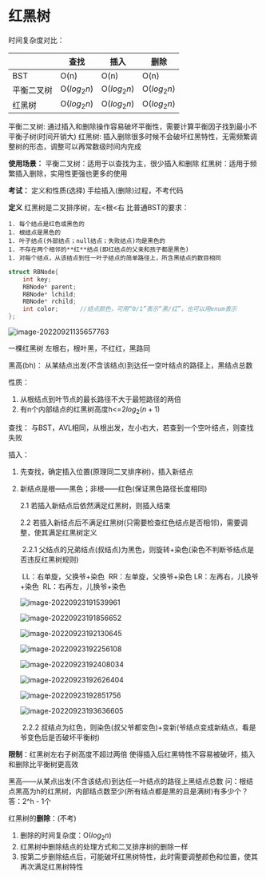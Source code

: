 # 红黑树

时间复杂度对比：

|            | 查找        | 插入        | 删除        |
| ---------- | ----------- | ----------- | ----------- |
| BST        | O(n)        | O(n)        | O(n)        |
| 平衡二叉树 | O($log_2n$) | O($log_2n$) | O($log_2n$) |
| 红黑树     | O($log_2n$) | O($log_2n$) | O($log_2n$) |

平衡二叉树: 通过插入和删除操作容易破坏平衡性，需要计算平衡因子找到最小不平衡子树(时间开销大)
红黑树: 插入删除很多时候不会破坏红黑特性，无需频繁调整树的形态，调整可以再常数级时间内完成

**使用场景：**
平衡二叉树：适用于以查找为主，很少插入和删除
红黑树：适用于频繁插入删除，实用性更强也更多的使用

**考试：**
定义和性质(选择)
手绘插入(删除)过程，不考代码

**定义**
红黑树是二叉排序树，左<根<右
比普通BST的要求：

	1. 每个结点是红色或黑色的
	1. 根结点是黑色的
	1. 叶子结点(外部结点；null结点；失败结点)均是黑色的
	1. 不存在两个相邻的**红**结点(即红结点的父亲和孩子都是黑色)
	1. 对每个结点，从该结点到任一叶子结点的简单路径上，所含黑结点的数目相同

```c++
struct RBNode{
	int key;
	RBNode* parent;
	RBNode* lchild;
	RBNode* rchild;
	int color;		//结点颜色，可用“0/1”表示“黑/红”，也可以用enum表示
};
```

![image-20220921135657763](C:\Users\c1533\AppData\Roaming\Typora\typora-user-images\image-20220921135657763.png)

一棵红黑树
左根右，根叶黑，不红红，黑路同

黑高(bh)：
从某结点出发(不含该结点)到达任一空叶结点的路径上，黑结点总数

性质：

1.   从根结点到叶节点的最长路径不大于最短路径的两倍
2.   有n个内部结点的红黑树高度h<=$2log_2(n+1)$

查找：
与BST，AVL相同，从根出发，左小右大，若查到一个空叶结点，则查找失败

插入：

1.   先查找，确定插入位置(原理同二叉排序树)，插入新结点

2.   新结点是根——黑色；非根——红色(保证黑色路径长度相同)

     2.1 若插入新结点后依然满足红黑树，则插入结束

     2.2 若插入新结点后不满足红黑树(只需要检查红色结点是否相邻)，需要调整，使其满足红黑树定义

     ​	2.2.1 父结点的兄弟结点(叔结点)为黑色，则旋转+染色(染色不判断爷结点是否违反红黑树规则)

     ​		LL：右单旋，父换爷+染色
     ​		RR：左单旋，父换爷+染色
     ​		LR：左再右，儿换爷+染色
     ​		RL：右再左，儿换爷+染色

     ![image-20220923191539961](C:\Users\c1533\AppData\Roaming\Typora\typora-user-images\image-20220923191539961.png)

     ![image-20220923191856652](C:\Users\c1533\AppData\Roaming\Typora\typora-user-images\image-20220923191856652.png)

     ![image-20220923192130645](C:\Users\c1533\AppData\Roaming\Typora\typora-user-images\image-20220923192130645.png)

     ![image-20220923192256108](C:\Users\c1533\AppData\Roaming\Typora\typora-user-images\image-20220923192256108.png)

     ![image-20220923192408034](C:\Users\c1533\AppData\Roaming\Typora\typora-user-images\image-20220923192408034.png)

     ![image-20220923192626404](C:\Users\c1533\AppData\Roaming\Typora\typora-user-images\image-20220923192626404.png)

     ![image-20220923192851756](C:\Users\c1533\AppData\Roaming\Typora\typora-user-images\image-20220923192851756.png)

     ![image-20220923193636605](C:\Users\c1533\AppData\Roaming\Typora\typora-user-images\image-20220923193636605.png)

     ​	2.2.2 叔结点为红色，则染色(叔父爷都变色)+变新(爷结点变成新结点，看是爷变色后是否破坏平衡树)

**限制**：红黑树左右子树高度不超过两倍
使得插入后红黑特性不容易被破坏，插入和删除比平衡树更高效

黑高——从某点出发(不含该结点)到达任一叶结点的路径上黑结点总数
问：根结点黑高为h的红黑树，内部结点数至少(所有结点都是黑的且是满树)有多少个？
答：2^h - 1个

红黑树的**删除**：(不考)

1.   删除的时间复杂度：O($log_2n$)
2.   红黑树中删除结点的处理方式和二叉排序树的删除一样
3.   按第二步删除结点后，可能破坏红黑树特性，此时需要调整颜色和位置，使其再次满足红黑树特性

